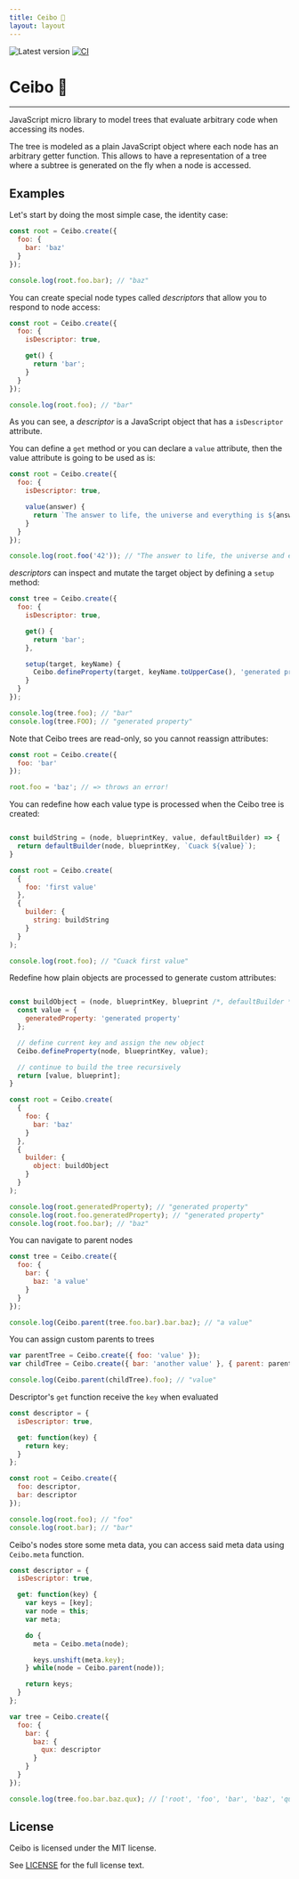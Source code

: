 ```yaml
---
title: Ceibo 🌱
layout: layout
---
```

![Latest version](https://img.shields.io/npm/v/ceibo.svg)  [![CI](https://github.com/san650/ceibo/actions/workflows/ci.yml/badge.svg)](https://github.com/san650/ceibo/actions/workflows/ci.yml)

# Ceibo 🌱
___

JavaScript micro library to model trees that evaluate arbitrary code when
accessing its nodes.

The tree is modeled as a plain JavaScript object where each node has an
arbitrary getter function. This allows to have a representation of a tree where
a subtree is generated on the fly when a node is accessed.

## Examples

Let's start by doing the most simple case, the identity case:

```js
const root = Ceibo.create({
  foo: {
    bar: 'baz'
  }
});

console.log(root.foo.bar); // "baz"
```

You can create special node types called _descriptors_ that allow you to respond to node access:

```js
const root = Ceibo.create({
  foo: {
    isDescriptor: true,

    get() {
      return 'bar';
    }
  }
});

console.log(root.foo); // "bar"
```

As you can see, a _descriptor_ is a JavaScript object that has a `isDescriptor`
attribute.

You can define a `get` method or you can declare a `value` attribute, then the
value attribute is going to be used as is:

```js
const root = Ceibo.create({
  foo: {
    isDescriptor: true,

    value(answer) {
      return `The answer to life, the universe and everything is ${answer}`;
    }
  }
});

console.log(root.foo('42')); // "The answer to life, the universe and everything is 42"
```

_descriptors_ can inspect and mutate the target object by defining a `setup` method:

```js
const tree = Ceibo.create({
  foo: {
    isDescriptor: true,

    get() {
      return 'bar';
    },

    setup(target, keyName) {
      Ceibo.defineProperty(target, keyName.toUpperCase(), 'generated property');
    }
  }
});

console.log(tree.foo); // "bar"
console.log(tree.FOO); // "generated property"
```

Note that Ceibo trees are read-only, so you cannot reassign attributes:

```js
const root = Ceibo.create({
  foo: 'bar'
});

root.foo = 'baz'; // => throws an error!
```

You can redefine how each value type is processed when the Ceibo tree is
created:

```js

const buildString = (node, blueprintKey, value, defaultBuilder) => {
  return defaultBuilder(node, blueprintKey, `Cuack ${value}`);
}

const root = Ceibo.create(
  {
    foo: 'first value'
  },
  {
    builder: {
      string: buildString
    }
  }
);

console.log(root.foo); // "Cuack first value"
```

Redefine how plain objects are processed to generate custom attributes:

```js

const buildObject = (node, blueprintKey, blueprint /*, defaultBuilder */) => {
  const value = {
    generatedProperty: 'generated property'
  };

  // define current key and assign the new object
  Ceibo.defineProperty(node, blueprintKey, value);

  // continue to build the tree recursively
  return [value, blueprint];
}

const root = Ceibo.create(
  {
    foo: {
      bar: 'baz'
    }
  },
  {
    builder: {
      object: buildObject
    }
  }
);

console.log(root.generatedProperty); // "generated property"
console.log(root.foo.generatedProperty); // "generated property"
console.log(root.foo.bar); // "baz"
```

You can navigate to parent nodes

```js
const tree = Ceibo.create({
  foo: {
    bar: {
      baz: 'a value'
    }
  }
});

console.log(Ceibo.parent(tree.foo.bar).bar.baz); // "a value"
```

You can assign custom parents to trees

```js
var parentTree = Ceibo.create({ foo: 'value' });
var childTree = Ceibo.create({ bar: 'another value' }, { parent: parentTree });

console.log(Ceibo.parent(childTree).foo); // "value"
```

Descriptor's `get` function receive the `key` when evaluated

```js
const descriptor = {
  isDescriptor: true,

  get: function(key) {
    return key;
  }
};

const root = Ceibo.create({
  foo: descriptor,
  bar: descriptor
});

console.log(root.foo); // "foo"
console.log(root.bar); // "bar"
```

Ceibo's nodes store some meta data, you can access said meta data using
`Ceibo.meta` function.

```js
const descriptor = {
  isDescriptor: true,

  get: function(key) {
    var keys = [key];
    var node = this;
    var meta;

    do {
      meta = Ceibo.meta(node);

      keys.unshift(meta.key);
    } while(node = Ceibo.parent(node));

    return keys;
  }
};

var tree = Ceibo.create({
  foo: {
    bar: {
      baz: {
        qux: descriptor
      }
    }
  }
});

console.log(tree.foo.bar.baz.qux); // ['root', 'foo', 'bar', 'baz', 'qux']
```

## License

Ceibo is licensed under the MIT license.

See [LICENSE](./LICENSE) for the full license text.
